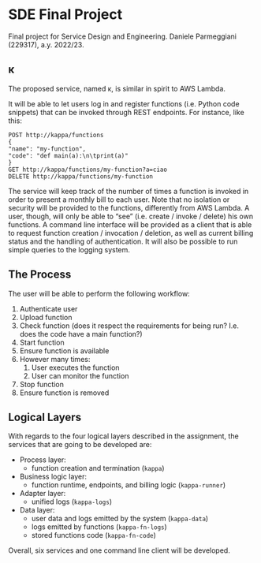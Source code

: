 # SDE Final Project

Final project for Service Design and Engineering.
Daniele Parmeggiani (229317), a.y. 2022/23.

## κ

The proposed service, named κ, is similar in spirit to AWS
Lambda.

It will be able to let users log in and register
functions (i.e. Python code snippets) that can be invoked
through REST endpoints.
For instance, like this:

```
POST http://kappa/functions
{
"name": "my-function",
"code": "def main(a):\n\tprint(a)"
}
GET http://kappa/functions/my-function?a=ciao
DELETE http://kappa/functions/my-function
```

The service will keep track of the number of times a
function is invoked in order to present a monthly bill to
each user.
Note that no isolation or security will be provided to the
functions, differently from AWS Lambda. A user, though,
will only be able to “see” (i.e. create / invoke / delete) his
own functions.
A command line interface will be provided as a client
that is able to request function creation / invocation /
deletion, as well as current billing status and the handling
of authentication. It will also be possible to run simple
queries to the logging system.

## The Process

The user will be able to perform the following workflow:

1. Authenticate user
2. Upload function
3. Check function (does it respect the requirements for being run? I.e. does the code have a main function?)
4. Start function
5. Ensure function is available
6. However many times:
    1. User executes the function
    2. User can monitor the function
7. Stop function
8. Ensure function is removed

## Logical Layers

With regards to the four logical layers described in the
assignment, the services that are going to be developed
are:

- Process layer:
    - function creation and termination (`kappa`)
- Business logic layer:
    - function runtime, endpoints, and billing logic (`kappa-runner`)
- Adapter layer:
    - unified logs (`kappa-logs`)
- Data layer:
    - user data and logs emitted by the system (`kappa-data`)
    - logs emitted by functions (`kappa-fn-logs`)
    - stored functions code (`kappa-fn-code`)

Overall, six services and one command line client will be
developed.